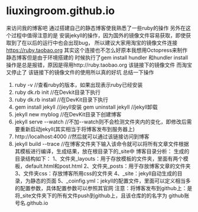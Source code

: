 # liuxingroom.github.io
来访问我的博客吧
通过搭建自己的静态博客使我熟悉了一些ruby的操作
另外在这个过程中值得注意的是 安装jekyll的操作，因为国外的镜像文件容易获取，即使获取到了在以后的运行中也会出现bug，
所以建议大家用淘宝的镜像文件连接 https://ruby.taobao.org 其实这个连接也不怎么好原本我想用Octopress来制作静态博客但是由于环境搭建的
时候执行了gem install hundler 和hundler install 操作是总是报错，原因是得用http://ruby.taobao.org 该链接下的镜像文件 而淘宝又停止了
该链接下的镜像文件的使用所以真的好坑
总结一下操作
1. ruby -v  //查看ruby的版本，如果出现表示ruby已经安装
2. ruby dk.rb init //在Devkit目录下执行
3. ruby dk.rb install //在DevKit目录下执行
4. gem install jekyll //jieyll安装  gem uninstall jekyll  //jekyll卸载
5. jekyll new myblog  //在DevKit目录下创建博客
6. jekyll serve --watch  //不加--watch则不会检测文件夹内的变化，即修改后需要重新启动jekyll(其实相当于将博客发布到服务器上)
7. http://localhost:4000 //然后就可以通过该链接访问到博客
8. jekyll build --trace  //在博客文件夹下输入该命令就可以将所有文章文件根据其模板进行编译，生成结果，放在根目录下的_site中
博客目录分析：
生成的目录结构如下：
1、文件夹_layouts：用于存放模板的文件夹，里面有两个模板，default.html和post.html
2、文件夹_posts：用于存放博客文章的文件夹
3、文件夹css：存放博客所用css的文件夹
4、_site：jekyll自动生成的目录，为静态的页面
5、_coinfig.yml：jekyll的配置文件，里面可以定义相当多的配置参数，具体配置参数可以参照其官网
注意：将博客发布到github上：是将_site文件夹下的所有文件push到github上，且该仓库的的名字为  github账号名.github.io
